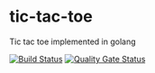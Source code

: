 # tic-tac-toe
Tic tac toe implemented in golang

[![Build Status](https://travis-ci.com/aurelienspnll/tic-tac-toe.svg?branch=master)](https://travis-ci.com/aurelienspnll/tic-tac-toe)
[![Quality Gate Status](https://sonarcloud.io/api/project_badges/measure?project=05d77c21b74f74eaf261eaf9d5cac3a91c671b8a&metric=alert_status)](https://sonarcloud.io/dashboard?id=05d77c21b74f74eaf261eaf9d5cac3a91c671b8a)

